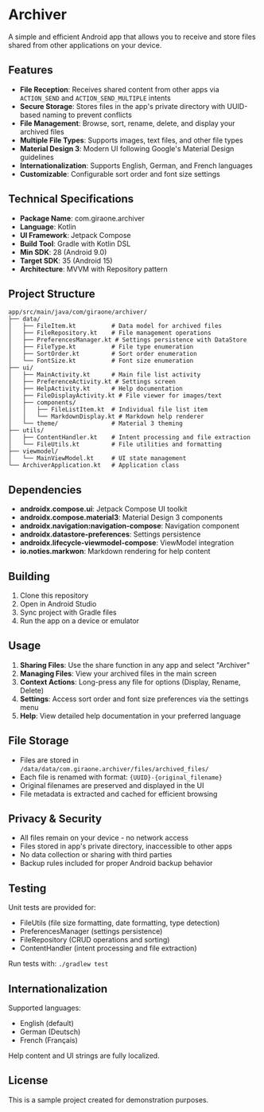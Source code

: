 # Archiver

A simple and efficient Android app that allows you to receive and store files shared from other applications on your device.

## Features

- **File Reception**: Receives shared content from other apps via `ACTION_SEND` and `ACTION_SEND_MULTIPLE` intents
- **Secure Storage**: Stores files in the app's private directory with UUID-based naming to prevent conflicts
- **File Management**: Browse, sort, rename, delete, and display your archived files
- **Multiple File Types**: Supports images, text files, and other file types
- **Material Design 3**: Modern UI following Google's Material Design guidelines
- **Internationalization**: Supports English, German, and French languages
- **Customizable**: Configurable sort order and font size settings

## Technical Specifications

- **Package Name**: com.giraone.archiver
- **Language**: Kotlin
- **UI Framework**: Jetpack Compose
- **Build Tool**: Gradle with Kotlin DSL
- **Min SDK**: 28 (Android 9.0)
- **Target SDK**: 35 (Android 15)
- **Architecture**: MVVM with Repository pattern

## Project Structure

```
app/src/main/java/com/giraone/archiver/
├── data/
│   ├── FileItem.kt          # Data model for archived files
│   ├── FileRepository.kt    # File management operations
│   ├── PreferencesManager.kt # Settings persistence with DataStore
│   ├── FileType.kt          # File type enumeration
│   ├── SortOrder.kt         # Sort order enumeration
│   └── FontSize.kt          # Font size enumeration
├── ui/
│   ├── MainActivity.kt      # Main file list activity
│   ├── PreferenceActivity.kt # Settings screen
│   ├── HelpActivity.kt      # Help documentation
│   ├── FileDisplayActivity.kt # File viewer for images/text
│   ├── components/
│   │   ├── FileListItem.kt  # Individual file list item
│   │   └── MarkdownDisplay.kt # Markdown help renderer
│   └── theme/               # Material 3 theming
├── utils/
│   ├── ContentHandler.kt    # Intent processing and file extraction
│   └── FileUtils.kt         # File utilities and formatting
├── viewmodel/
│   └── MainViewModel.kt     # UI state management
└── ArchiverApplication.kt   # Application class
```

## Dependencies

- **androidx.compose.ui**: Jetpack Compose UI toolkit
- **androidx.compose.material3**: Material Design 3 components
- **androidx.navigation:navigation-compose**: Navigation component
- **androidx.datastore-preferences**: Settings persistence
- **androidx.lifecycle-viewmodel-compose**: ViewModel integration
- **io.noties.markwon**: Markdown rendering for help content

## Building

1. Clone this repository
2. Open in Android Studio
3. Sync project with Gradle files
4. Run the app on a device or emulator

## Usage

1. **Sharing Files**: Use the share function in any app and select "Archiver"
2. **Managing Files**: View your archived files in the main screen
3. **Context Actions**: Long-press any file for options (Display, Rename, Delete)
4. **Settings**: Access sort order and font size preferences via the settings menu
5. **Help**: View detailed help documentation in your preferred language

## File Storage

- Files are stored in `/data/data/com.giraone.archiver/files/archived_files/`
- Each file is renamed with format: `{UUID}-{original_filename}`
- Original filenames are preserved and displayed in the UI
- File metadata is extracted and cached for efficient browsing

## Privacy & Security

- All files remain on your device - no network access
- Files stored in app's private directory, inaccessible to other apps
- No data collection or sharing with third parties
- Backup rules included for proper Android backup behavior

## Testing

Unit tests are provided for:
- FileUtils (file size formatting, date formatting, type detection)
- PreferencesManager (settings persistence)
- FileRepository (CRUD operations and sorting)
- ContentHandler (intent processing and file extraction)

Run tests with: `./gradlew test`

## Internationalization

Supported languages:
- English (default)
- German (Deutsch)
- French (Français)

Help content and UI strings are fully localized.

## License

This is a sample project created for demonstration purposes.